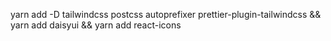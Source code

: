 yarn add -D tailwindcss postcss autoprefixer prettier-plugin-tailwindcss && yarn add daisyui && yarn add react-icons
